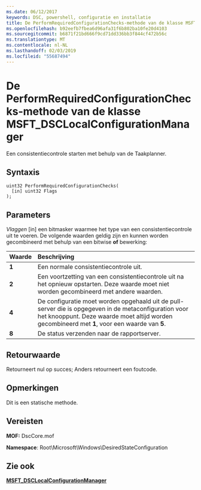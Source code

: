 ```yaml
---
ms.date: 06/12/2017
keywords: DSC, powershell, configuratie en installatie
title: De PerformRequiredConfigurationChecks-methode van de klasse MSFT_DSCLocalConfigurationManager
ms.openlocfilehash: b92eefb7fbea6d96afa31f6b802ba10fe20d4103
ms.sourcegitcommit: b6871f21bd666f9cd71dd336bb3f844cf472b56c
ms.translationtype: MT
ms.contentlocale: nl-NL
ms.lasthandoff: 02/03/2019
ms.locfileid: "55687494"
---
```

# <a name="performrequiredconfigurationchecks-method-of-the-msftdsclocalconfigurationmanager-class"></a>De PerformRequiredConfigurationChecks-methode van de klasse MSFT_DSCLocalConfigurationManager

Een consistentiecontrole starten met behulp van de Taakplanner.

## <a name="syntax"></a>Syntaxis

```mof
uint32 PerformRequiredConfigurationChecks(
  [in] uint32 Flags
);
```

## <a name="parameters"></a>Parameters

*Vlaggen* \[in\] een bitmasker waarmee het type van een consistentiecontrole uit te voeren. De volgende waarden geldig zijn en kunnen worden gecombineerd met behulp van een bitwise **of** bewerking:

|Waarde |Beschrijving |
|:--- |:---|
|**1** | Een normale consistentiecontrole uit. |
|**2** | Een voortzetting van een consistentiecontrole uit na het opnieuw opstarten. Deze waarde moet niet worden gecombineerd met andere waarden. |
|**4** | De configuratie moet worden opgehaald uit de pull-server die is opgegeven in de metaconfiguration voor het knooppunt. Deze waarde moet altijd worden gecombineerd met **1**, voor een waarde van **5**. |
|**8** | De status verzenden naar de rapportserver. |

## <a name="return-value"></a>Retourwaarde

Retourneert nul op succes; Anders retourneert een foutcode.

## <a name="remarks"></a>Opmerkingen

Dit is een statische methode.

## <a name="requirements"></a>Vereisten

**MOF:** DscCore.mof

**Namespace**: Root\Microsoft\Windows\DesiredStateConfiguration

## <a name="see-also"></a>Zie ook

[**MSFT_DSCLocalConfigurationManager**](msft-dsclocalconfigurationmanager.md)